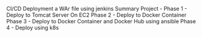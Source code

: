 CI/CD Deployment a WAr file using jenkins 
Summary Project - Phase 1 - Deploy to Tomcat Server On EC2
Phase 2 - Deploy to Docker Container
Phase 3 - Deploy to Docker Container and Docker Hub using ansible
Phase 4 - Deploy using k8s

